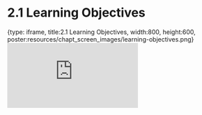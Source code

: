 # 2.1 Learning Objectives
 
{type: iframe, title:2.1 Learning Objectives, width:800, height:600, poster:resources/chapt_screen_images/learning-objectives.png}
![](https://sayumiyork.github.io/miniCURE-16S_Test/learning-objectives.html)
 

 
